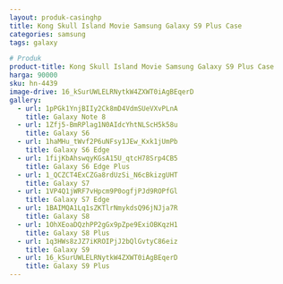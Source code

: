 ```yaml
---
layout: produk-casinghp
title: Kong Skull Island Movie Samsung Galaxy S9 Plus Case
categories: samsung
tags: galaxy

# Produk
product-title: Kong Skull Island Movie Samsung Galaxy S9 Plus Case
harga: 90000
sku: hn-4439
image-drive: 16_kSurUWLELRNytkW4ZXWT0iAgBEqerD
gallery:
  - url: 1pPGk1YnjBIIy2Ck8mD4VdmSUeVXvPLnA
    title: Galaxy Note 8
  - url: 1Zfj5-BmRPlag1N0AIdcYhtNLScH5k58u
    title: Galaxy S6
  - url: 1haMHu_tWvf2P6uNFsy1JEw_Kxk1jUmPb
    title: Galaxy S6 Edge
  - url: 1fijKbAhswqyKGsA15U_qtcH78Srp4CB5
    title: Galaxy S6 Edge Plus
  - url: 1_QCZCT4ExCZGa8rdUzSi_N6cBkizgUHT
    title: Galaxy S7
  - url: 1VP4Q1jWRF7vHpcm9P0ogfjPJd9ROPfGl
    title: Galaxy S7 Edge
  - url: 1BAIMQA1Lq1sZKTlrNmykdsQ96jNJja7R
    title: Galaxy S8
  - url: 1OhXEoaDQzhPP2gGx9pZpe9ExiOBKqzH1
    title: Galaxy S8 Plus
  - url: 1q3HWs8zJZ7iKROIPjJ2bQlGvtyC86eiz
    title: Galaxy S9
  - url: 16_kSurUWLELRNytkW4ZXWT0iAgBEqerD
    title: Galaxy S9 Plus
---
```

